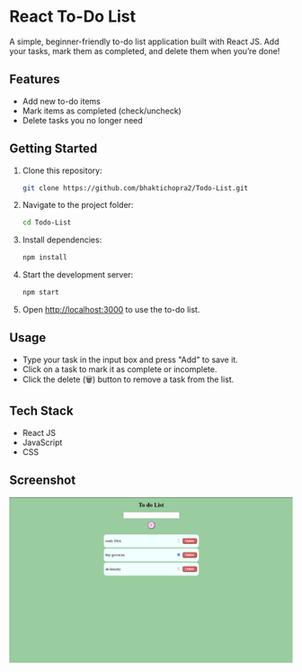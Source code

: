 # React To-Do List

A simple, beginner-friendly to-do list application built with React JS. Add your tasks, mark them as completed, and delete them when you’re done!

## Features

- Add new to-do items
- Mark items as completed (check/uncheck)
- Delete tasks you no longer need

## Getting Started

1. Clone this repository:
   ```bash
   git clone https://github.com/bhaktichopra2/Todo-List.git
   ```
2. Navigate to the project folder:
   ```bash
   cd Todo-List
   ```
3. Install dependencies:
   ```bash
   npm install
   ```
4. Start the development server:
   ```bash
   npm start
   ```
5. Open [http://localhost:3000](http://localhost:3000) to use the to-do list.

## Usage

- Type your task in the input box and press "Add" to save it.
- Click on a task to mark it as complete or incomplete.
- Click the delete (🗑️) button to remove a task from the list.

## Tech Stack

- React JS
- JavaScript
- CSS

## Screenshot

![To-Do List Screenshot](./image.png)
